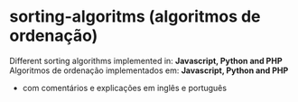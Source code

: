 # sorting-algoritms (algoritmos de ordenação)

Different sorting algorithms implemented in: <b>Javascript, Python and PHP</b> <br>
Algoritmos de ordenação implementados em: <b>Javascript, Python and PHP</b>

* com comentários e explicações em inglês e português
